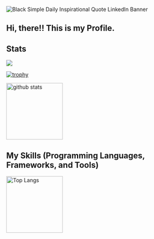 ![Black Simple Daily Inspirational Quote LinkedIn Banner](https://github.com/DARAHAyu/DARAHAyu/assets/128980705/8de7e616-c7ee-415b-b1d3-02eaa76201b0)


## Hi, there!! This is my Profile.

## Stats
![](https://github-profile-summary-cards.vercel.app/api/cards/profile-details?username=DARAHAyu&theme=2077)

[![trophy](https://github-profile-trophy.vercel.app/?username=DARAHAyu&theme=onedark)](https://github-profile-trophy.vercel.app/?username=DARAHAyu&theme=tokyonight)

<img alt="github stats" height="150px" src="https://github-readme-stats.vercel.app/api?username=DARAHAyu&count_private=true&show_icons=true&show_icons=true&theme=tokyonight" />


## My Skills (Programming Languages, Frameworks, and Tools)
<img alt="Top Langs" height="150px" src="https://github-readme-stats.vercel.app/api/top-langs/?username=DARAHAyu&layout=compact&count_private=true&show_icons=true&theme=tokyonight" />
